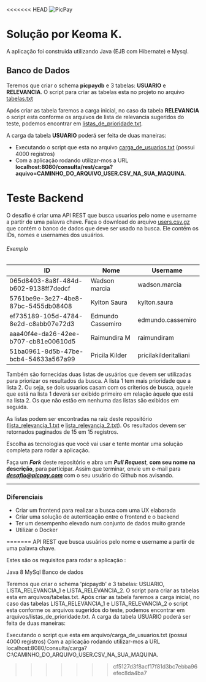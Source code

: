 <<<<<<< HEAD
![PicPay](https://user-images.githubusercontent.com/1765696/26998603-711fcf30-4d5c-11e7-9281-0d9eb20337ad.png)

# Solução por Keoma K.

A aplicação foi construida utilizando Java (EJB com Hibernate) e Mysql.

## Banco de Dados

Teremos que criar o schema **picpaydb** e 3 tabelas: **USUARIO** e **RELEVANCIA**. 
O script para criar as tabelas esta no projeto no arquivo [tabelas.txt](Arquivos/tabelas.txt)

Após criar as tabela faremos a carga inicial, no caso da tabela **RELEVANCIA** o script esta 
conforme os arquivos de lista de relevancia sugeridos do teste, podemos encontrar em [listas_de_prioridade.txt](Arquivos/listas_de_prioridade.txt). 

A carga da tabela **USUARIO** poderá ser feita de duas maneiras:

- Executando o script que esta no arquivo [carga_de_usuarios.txt](Arquivos/carga_de_usuarios.txt) (possui 4000 registros) 
- Com a aplicação rodando utilizar-mos a URL **localhost:8080/consulta/rest/carga?aquivo=CAMINHO_DO_ARQUIVO_USER.CSV_NA_SUA_MAQUINA**.



# Teste Backend

O desafio é criar uma API REST que busca usuarios pelo nome e username a partir de uma palavra chave. Faça o download do arquivo [users.csv.gz](https://s3.amazonaws.com/careers-picpay/users.csv.gz) que contém o banco de dados que deve ser usado na busca. Ele contém os IDs, nomes e usernames dos usuários.

###### Exemplo
| ID                                   | Nome              | Username             |
|--------------------------------------|-------------------|----------------------|
| 065d8403-8a8f-484d-b602-9138ff7dedcf | Wadson marcia     | wadson.marcia        |
| 5761be9e-3e27-4be8-87bc-5455db08408  | Kylton Saura      | kylton.saura         |
| ef735189-105d-4784-8e2d-c8abb07e72d3 | Edmundo Cassemiro | edmundo.cassemiro    |
| aaa40f4e-da26-42ee-b707-cb81e00610d5 | Raimundira M      | raimundiram          |
| 51ba0961-8d5b-47be-bcb4-54633a567a99 | Pricila Kilder    | pricilakilderitaliani|



Também são fornecidas duas listas de usuários que devem ser utilizadas para priorizar os resultados da busca. A lista 1 tem mais prioridade que a lista 2. Ou seja, se dois usuarios casam com os criterios de busca, aquele que está na lista 1 deverá ser exibido primeiro em relação àquele que está na lista 2. Os que não estão em nenhuma das listas são exibidos em seguida.

As listas podem ser encontradas na raiz deste repositório ([lista_relevancia_1.txt](lista_relevancia_1.txt) e [lista_relevancia_2.txt](lista_relevancia_2.txt)).
Os resultados devem ser retornados paginados de 15 em 15 registros.

Escolha as tecnologias que você vai usar e tente montar uma solução completa para rodar a aplicação.

Faça um ***Fork*** deste repositório e abra um ***Pull Request***, **com seu nome na descrição**, para participar. Assim que terminar, envie um e-mail para ***desafio@picpay.com*** com o seu usuário do Github nos avisando.

-----

### Diferenciais

- Criar um frontend para realizar a busca com uma UX elaborada
- Criar uma solução de autenticação entre o frontend e o backend
- Ter um desempenho elevado num conjunto de dados muito grande
- Utilizar o Docker

=======
API REST que busca usuários pelo nome e username a partir de uma palavra chave.

Estes são os requisitos para rodar a aplicação :

Java 8
MySql
Banco de dados

Teremos que criar o schema 'picpaydb' e 3 tabelas: USUARIO, LISTA_RELEVANCIA_1 e LISTA_RELEVANCIA_2. O script para criar as tabelas esta em arquivos/tabelas.txt. Após criar as tabela faremos a carga inicial, no caso das tabelas LISTA_RELEVANCIA_1 e LISTA_RELEVANCIA_2 o script esta conforme os arquivos sugeridos do teste, podemos encontrar em arquivos/listas_de_prioridade.txt. A carga da tabela USUARIO poderá ser feita de duas maneiras:

Executando o script que esta em arquivo/carga_de_usuarios.txt (possui 4000 registros)
Com a aplicação rodando utilizar-mos a URL localhost:8080/consulta/carga?C:\CAMINHO_DO_ARQUIVO_USER.CSV_NA_SUA_MAQUINA.
>>>>>>> cf5127d3f8acf17f81d3bc7ebba96efec8da4ba7
